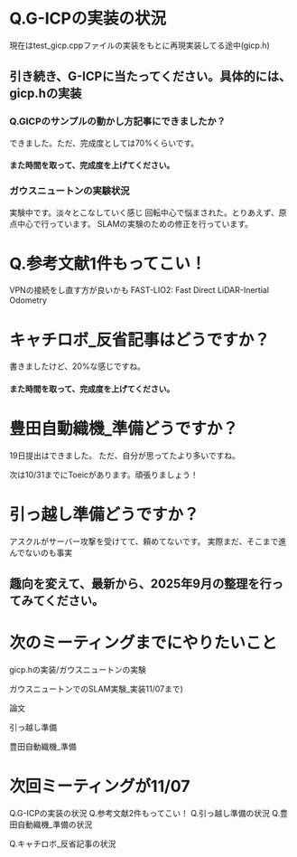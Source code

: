 # Q.G-ICPの実装の状況
現在はtest_gicp.cppファイルの実装をもとに再現実装してる途中(gicp.h)
## 引き続き、G-ICPに当たってください。具体的には、gicp.hの実装
### Q.GICPのサンプルの動かし方記事にできましたか？
できました。ただ、完成度としては70%くらいです。
#### また時間を取って、完成度を上げてください。

### ガウスニュートンの実験状況
実験中です。淡々とこなしていく感じ
回転中心で悩まされた。とりあえず、原点中心で行っています。
SLAMの実験のための修正を行っています。

# Q.参考文献1件もってこい！
VPNの接続をし直す方が良いかも
FAST-LIO2: Fast Direct LiDAR-Inertial Odometry


# キャチロボ_反省記事はどうですか？
書きましたけど、20%な感じですね。
#### また時間を取って、完成度を上げてください。

# 豊田自動織機_準備どうですか？
19日提出はできました。
ただ、自分が思ってたより多いですね。

次は10/31までにToeicがあります。頑張りましょう！

# 引っ越し準備どうですか？
アスクルがサーバー攻撃を受けてて、頼めてないです。
実際まだ、そこまで進んでないのも事実
## 趣向を変えて、最新から、2025年9月の整理を行ってみてください。


# 次のミーティングまでにやりたいこと
gicp.hの実装/ガウスニュートンの実験

ガウスニュートンでのSLAM実験_実装11/07まで)

論文

引っ越し準備

豊田自動織機_準備




# 次回ミーティングが11/07
Q.G-ICPの実装の状況
Q.参考文献2件もってこい！
Q.引っ越し準備の状況
Q.豊田自動織機_準備の状況

Q.キャチロボ_反省記事の状況

